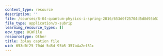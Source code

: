 ```yaml
---
content_type: resource
description: ''
file: /courses/8-04-quantum-physics-i-spring-2016/653d0f25704d5d8d95b5357b4a2ef51c_ipXNYnO7yRk.vtt
file_type: application/x-subrip
learning_resource_types: []
ocw_type: OCWFile
resourcetype: Other
title: 3play caption file
uid: 653d0f25-704d-5d8d-95b5-357b4a2ef51c
---
```

